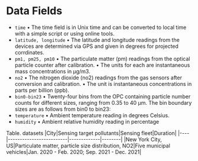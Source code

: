 # Data Fields
- `time`
• The time field is in Unix time and can be converted to local time with a simple script or using online tools.
- `latitude, longitude`
• The latitude and longitude readings from the devices are determined via GPS and given in degrees for projected corrdinates.
- `pm1, pm25, pm10`
• The particulate matter (pm) readings from the optical particle counter after calibration.
• The units for each are instantaneous mass concentrations in μg/m3.
- `no2`
• The nitrogen dioxide (no2) readings from the gas sensors after conversion and calibration.
• The unit is instantaneous concentrations in parts per billion (ppb).
- `bin0-bin23`
• Twenty-four bins from the OPC containing particle number counts for different sizes, ranging from 0.35 to 40 μm. The bin boundary sizes are as follows from bin0 to bin23:
- `temperature`
• Ambient temperature reading in degrees Celsius.
- `humidity`
• Ambient relative humidity reading in percentage

Table.  datasets
|City|Sensing target pollutants|Sensing fleet|Duration|
|----|-------------------------|-------------|--------|
|New York City, US|Particulate matter, particle size distribution, NO2|Five municipal vehicles|Jan. 2020 - Feb. 2020; Sep. 2021 - Dec. 2021|